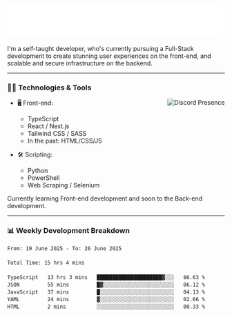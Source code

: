 <img src="assets/wave.svg" alt=":wave:" />

I'm a self-taught developer, who's currently pursuing a Full-Stack development to create stunning user experiences on the front-end, and scalable and secure infrastructure on the backend.

---

### 🧑‍💻 Technologies & Tools

<a href="https://discord.com/users/414304208649453568" target="_blank" rel="nofollow">
   <img src="https://lanyard-profile-readme.vercel.app/api/414304208649453568?idleMessage=Probably%20doing%20something%20else..." alt="Discord Presence" align="right">
</a>

- 🖥️ Front-end:

  - TypeScript
  - React / Next.js
  - Tailwind CSS / SASS
  - In the past: HTML/CSS/JS

- 🛠 Scripting:

  - Python
  - PowerShell
  - Web Scraping / Selenium

Currently learning Front-end development and soon to the Back-end development.

---

### 📊 Weekly Development Breakdown

<!--START_SECTION:waka-->

```txt
From: 19 June 2025 - To: 26 June 2025

Total Time: 15 hrs 4 mins

TypeScript   13 hrs 3 mins   █████████████████████▓░░░   86.63 %
JSON         55 mins         █▓░░░░░░░░░░░░░░░░░░░░░░░   06.12 %
JavaScript   37 mins         █░░░░░░░░░░░░░░░░░░░░░░░░   04.13 %
YAML         24 mins         ▓░░░░░░░░░░░░░░░░░░░░░░░░   02.66 %
HTML         2 mins          ░░░░░░░░░░░░░░░░░░░░░░░░░   00.33 %
```

<!--END_SECTION:waka-->
